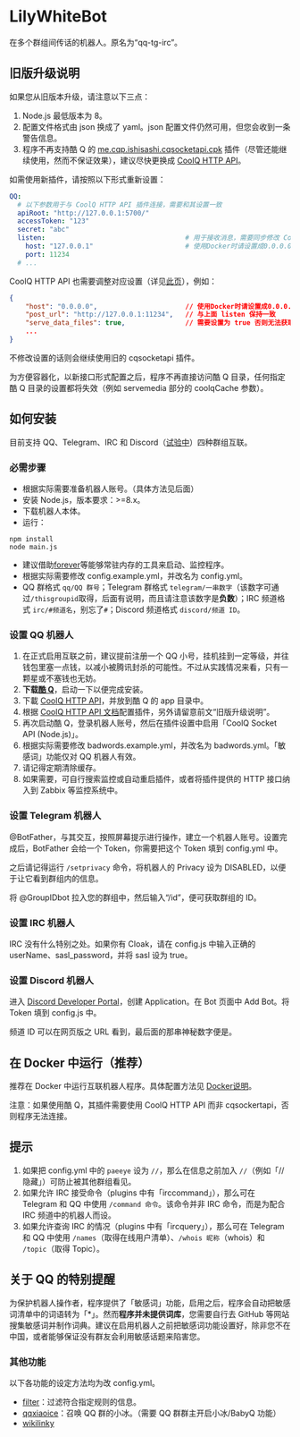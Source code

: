 LilyWhiteBot
===
在多个群组间传话的机器人。原名为“qq-tg-irc”。

## 旧版升级说明
如果您从旧版本升级，请注意以下三点：

1. Node.js 最低版本为 8。
2. 配置文件格式由 json 换成了 yaml。json 配置文件仍然可用，但您会收到一条警告信息。
3. 程序不再支持酷 Q 的 [me.cqp.ishisashi.cqsocketapi.cpk](https://dl.bintray.com/mrhso/cqsocketapi/me.cqp.ishisashi.cqsocketapi.cpk) 插件（尽管还能继续使用，然而不保证效果），建议尽快更换成 [CoolQ HTTP API](https://cqhttp.cc/)。

如需使用新插件，请按照以下形式重新设置：
```yaml
QQ:
  # 以下参数用于与 CoolQ HTTP API 插件连接，需要和其设置一致
  apiRoot: "http://127.0.0.1:5700/"
  accessToken: "123"
  secret: "abc"
  listen:                                   # 用于接收消息，需要同步修改 CoolQ HTTP API 插件中 post_url 参数
    host: "127.0.0.1"                       # 使用Docker时请设置成0.0.0.0
    port: 11234
  # ...
```

CoolQ HTTP API 也需要调整对应设置（详见[此页](https://cqhttp.cc/docs/4.11/#/Configuration)），例如：
```json
{
    "host": "0.0.0.0",                      // 使用Docker时请设置成0.0.0.0
    "post_url": "http://127.0.0.1:11234",   // 与上面 listen 保持一致
    "serve_data_files": true,               // 需要设置为 true 否则无法获取图片消息内容
    ...
}
```

不修改设置的话则会继续使用旧的 cqsocketapi 插件。

为方便容器化，以新接口形式配置之后，程序不再直接访问酷 Q 目录，任何指定酷 Q 目录的设置都将失效（例如 servemedia 部分的 coolqCache 参数）。

## 如何安装
目前支持 QQ、Telegram、IRC 和 Discord（[试验中](https://github.com/mrhso/LilyWhiteBot/issues/4)）四种群组互联。

### 必需步骤
* 根据实际需要准备机器人账号。（具体方法见后面）
* 安装 Node.js，版本要求：>=8.x。
* 下载机器人本体。
* 运行：
```
npm install
node main.js
```
* 建议借助[forever](https://github.com/foreversd/forever)等能够常驻内存的工具来启动、监控程序。
* 根据实际需要修改 config.example.yml，并改名为 config.yml。
* QQ 群格式 `qq/QQ 群号`；Telegram 群格式 `telegram/一串数字`（该数字可通过`/thisgroupid`取得，后面有说明，而且请注意该数字是**负数**）；IRC 频道格式 `irc/#频道名`，别忘了`#`；Discord 频道格式 `discord/频道 ID`。

### 设置 QQ 机器人
1. 在正式启用互联之前，建议提前注册一个 QQ 小号，挂机挂到一定等级，并往钱包里塞一点钱，以减小被腾讯封杀的可能性。不过从实践情况来看，只有一颗星或不塞钱也无妨。
2. **下载[酷 Q](https://cqp.cc/)**，启动一下以便完成安装。
3. 下載 [CoolQ HTTP API](https://cqhttp.cc/)，并放到酷 Q 的 app 目录中。
4. 根据 [CoolQ HTTP API 文档](https://cqhttp.cc/docs/4.15/#/Configuration)配置插件，另外请留意前文“旧版升级说明”。
5. 再次启动酷 Q，登录机器人账号，然后在插件设置中启用「CoolQ Socket API (Node.js)」。
6. 根据实际需要修改 badwords.example.yml，并改名为 badwords.yml。「敏感词」功能仅对 QQ 机器人有效。
7. 请记得定期清除缓存。
8. 如果需要，可自行搜索监控或自动重启插件，或者将插件提供的 HTTP 接口纳入到 Zabbix 等监控系统中。

### 设置 Telegram 机器人
@BotFather，与其交互，按照屏幕提示进行操作，建立一个机器人账号。设置完成后，BotFather 会给一个 Token，你需要把这个 Token 填到 config.yml 中。

之后请记得运行 `/setprivacy` 命令，将机器人的 Privacy 设为 DISABLED，以便于让它看到群组内的信息。

将 @GroupIDbot 拉入您的群组中，然后输入“/id”，便可获取群组的 ID。

### 设置 IRC 机器人
IRC 没有什么特别之处。如果你有 Cloak，请在 config.js 中输入正确的 userName、sasl_password，并将 sasl 设为 true。

### 设置 Discord 机器人
进入 [Discord Developer Portal](https://discordapp.com/developers/applications/)，创建 Application。在 Bot 页面中 Add Bot。将 Token 填到 config.js 中。

频道 ID 可以在网页版之 URL 看到，最后面的那串神秘数字便是。

## 在 Docker 中运行（推荐）
推荐在 Docker 中运行互联机器人程序。具体配置方法见 [Docker说明](https://github.com/infnan/LilyWhiteBot/blob/master/README_Docker.md)。

注意：如果使用酷 Q，其插件需要使用 CoolQ HTTP API 而非 cqsockertapi，否则程序无法连接。

## 提示
1. 如果把 config.yml 中的 `paeeye` 设为 `//`，那么在信息之前加入 `//`（例如「//隐藏」）可防止被其他群组看见。
2. 如果允许 IRC 接受命令（plugins 中有「irccommand」），那么可在 Telegram 和 QQ 中使用 `/command 命令`。该命令并非 IRC 命令，而是为配合 IRC 频道中的机器人而设。
3. 如果允许查询 IRC 的情况（plugins 中有「ircquery」），那么可在 Telegram 和 QQ 中使用 `/names`（取得在线用户清单）、`/whois 昵称`（whois）和 `/topic`（取得 Topic）。

## 关于 QQ 的特别提醒
为保护机器人操作者，程序提供了「敏感词」功能，启用之后，程序会自动把敏感词清单中的词语转为「*」。然而**程序并未提供词库**，您需要自行去 GitHub 等网站搜集敏感词并制作词典。建议在启用机器人之前把敏感词功能设置好，除非您不在中国，或者能够保证没有群友会利用敏感话题来陷害您。

### 其他功能
以下各功能的设定方法均为改 config.yml。
* [filter](https://github.com/mrhso/LilyWhiteBot/blob/master/plugins/filter.js)：过滤符合指定规则的信息。
* [qqxiaoice](https://github.com/mrhso/LilyWhiteBot/blob/master/plugins/qqxiaoice.js)：召唤 QQ 群的小冰。（需要 QQ 群群主开启小冰/BabyQ 功能）
* [wikilinky](https://github.com/mrhso/LilyWhiteBot/blob/master/plugins/wikilinky.js)
